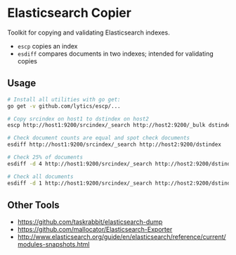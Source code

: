 # Elasticsearch Copier

Toolkit for copying and validating Elasticsearch indexes.

* `escp` copies an index
* `esdiff` compares documents in two indexes; intended for validating copies

## Usage
```sh
# Install all utilities with go get:
go get -v github.com/lytics/escp/...
```

```sh
# Copy srcindex on host1 to dstindex on host2
escp http://host1:9200/srcindex/_search http://host2:9200/_bulk dstindex
```

```sh
# Check document counts are equal and spot check documents
esdiff http://host1:9200/srcindex/_search http://host2:9200/dstindex

# Check 25% of documents
esdiff -d 4 http://host1:9200/srcindex/_search http://host2:9200/dstindex

# Check all documents
esdiff -d 1 http://host1:9200/srcindex/_search http://host2:9200/dstindex
```

Other Tools
-------------------------------
* https://github.com/taskrabbit/elasticsearch-dump
* https://github.com/mallocator/Elasticsearch-Exporter
* http://www.elasticsearch.org/guide/en/elasticsearch/reference/current/modules-snapshots.html
